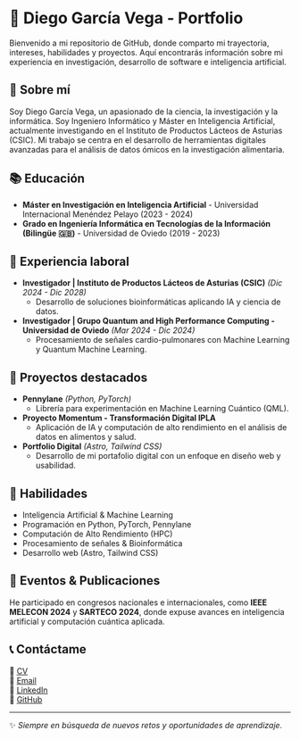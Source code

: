 # 📌 Diego García Vega - Portfolio

Bienvenido a mi repositorio de GitHub, donde comparto mi trayectoria, intereses, habilidades y proyectos. Aquí encontrarás información sobre mi experiencia en investigación, desarrollo de software e inteligencia artificial.

## 👋 Sobre mí
Soy Diego García Vega, un apasionado de la ciencia, la investigación y la informática. Soy Ingeniero Informático y Máster en Inteligencia Artificial, actualmente investigando en el Instituto de Productos Lácteos de Asturias (CSIC). Mi trabajo se centra en el desarrollo de herramientas digitales avanzadas para el análisis de datos ómicos en la investigación alimentaria.

## 📚 Educación
- **Máster en Investigación en Inteligencia Artificial** - Universidad Internacional Menéndez Pelayo (2023 - 2024)
- **Grado en Ingeniería Informática en Tecnologías de la Información (Bilingüe 🇬🇧)** - Universidad de Oviedo (2019 - 2023)

## 💼 Experiencia laboral
- **Investigador | Instituto de Productos Lácteos de Asturias (CSIC)** *(Dic 2024 - Dic 2028)*
  - Desarrollo de soluciones bioinformáticas aplicando IA y ciencia de datos.
- **Investigador | Grupo Quantum and High Performance Computing - Universidad de Oviedo** *(Mar 2024 - Dic 2024)*
  - Procesamiento de señales cardio-pulmonares con Machine Learning y Quantum Machine Learning.

## 🚀 Proyectos destacados
- **Pennylane** *(Python, PyTorch)*
  - Librería para experimentación en Machine Learning Cuántico (QML).
- **Proyecto Momentum - Transformación Digital IPLA**
  - Aplicación de IA y computación de alto rendimiento en el análisis de datos en alimentos y salud.
- **Portfolio Digital** *(Astro, Tailwind CSS)*
  - Desarrollo de mi portafolio digital con un enfoque en diseño web y usabilidad.

## 🔧 Habilidades
- Inteligencia Artificial & Machine Learning
- Programación en Python, PyTorch, Pennylane
- Computación de Alto Rendimiento (HPC)
- Procesamiento de señales & Bioinformática
- Desarrollo web (Astro, Tailwind CSS)

## 📢 Eventos & Publicaciones
He participado en congresos nacionales e internacionales, como **IEEE MELECON 2024** y **SARTECO 2024**, donde expuse avances en inteligencia artificial y computación cuántica aplicada.

## 📞 Contáctame
📄 [CV](#)  
📧 [Email](mailto:diego@example.com)  
🔗 [LinkedIn](https://www.linkedin.com/in/diegogarciavega/)  
🐙 [GitHub](https://github.com/diegogarciavega)  

---
✨ *Siempre en búsqueda de nuevos retos y oportunidades de aprendizaje.*